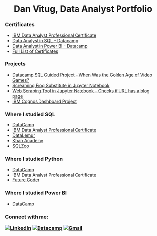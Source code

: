 <h1 align="center">Dan Vitug, Data Analyst Portfolio</h1>

  
### Certificates
* [IBM Data Analyst Professional Certificate](https://github.com/DanVitug/Data-Analyst-Portfolio/blob/main/Certificates/IBM%20Data%20Analyst%20Professional%20Certificate.pdf)
* [Data Analyst in SQL - Datacamp](https://github.com/DanVitug/Data-Analyst-Portfolio/blob/main/Certificates/Data%20Analyst%20in%20SQL.pdf)
* [Data Analyst in Power BI - Datacamp]([https://github.com/DanVitug/Data-Analyst-Portfolio/blob/main/Certificates/Data%20Analyst%20in%20SQL.pdf](https://github.com/DanVitug/Data-Analyst-Portfolio/blob/main/Certificates/Data%20Analyst%20in%20Power%20BI.pdf))
* [Full List of Certificates](https://github.com/DanVitug/Data-Analyst-Portfolio/tree/main/Certificates)

### Projects
* [Datacamp SQL Guided Project - When Was the Golden Age of Video Games?](https://github.com/DanVitug/Data-Analyst-Portfolio/blob/main/SQL%20Projects/When%20Was%20the%20Golden%20Age%20of%20Video%20Games.ipynb)
* [Screaming Frog Substitute in Jupyter Notebook](https://github.com/DanVitug/Data-Analyst-Portfolio/blob/main/Python%20Projects/Screaming_Frog_Substitute.ipynb)
* [Web Scraping Tool in Jupyter Notebook - Checks if URL has a blog page](https://github.com/DanVitug/Data-Analyst-Portfolio/blob/main/Python%20Projects/Check%20if%20a%20URL%20has%20blog.ipynb)
* [IBM Cognos Dashboard Project](https://jp-tok.dataplatform.cloud.ibm.com/dashboards/49a22221-4d6f-4609-ae56-04140fbf4361/view/7b1ddc2b1ebf29d117e9b1e407cb2b007433245ab3bbd20b81857b495b322097a8681b95c8281e5fdf160c36a6ba160acf)


### Where I studied SQL
* [DataCamp](https://www.datacamp.com/portfolio/DanielVitug)
* [IBM Data Analyst Professional Certificate](https://github.com/DanVitug/Data-Analyst-Portfolio/blob/main/Certificates/IBM%20Data%20Analyst%20Professional%20Certificate.pdf)
* [DataLemur](https://datalemur.com/)
* [Khan Academy](https://www.khanacademy.org/computing/computer-programming/sql)
* [SQLZoo](https://sqlzoo.net/wiki/SQL_Tutorial)

### Where I studied Python
* [DataCamp](https://www.datacamp.com/portfolio/DanielVitug)
* [IBM Data Analyst Professional Certificate](https://github.com/DanVitug/Data-Analyst-Portfolio/blob/main/Certificates/IBM%20Data%20Analyst%20Professional%20Certificate.pdf)
* [Future Coder](https://futurecoder.io/)

### Where I studied Power BI
* [DataCamp](https://www.datacamp.com/portfolio/DanielVitug)

<h3 align="left">Connect with me:

[![LinkedIn](https://img.shields.io/badge/LinkedIn-%230077B5.svg?logo=linkedin&logoColor=white)](https://linkedin.com/in/DanielVitug) 
[![Datacamp](https://img.shields.io/badge/Datacamp-05192D?style=for-the-badge&logo=datacamp&logoColor=03E860)](https://www.datacamp.com/portfolio/DanielVitug)
[![Gmail](https://img.shields.io/badge/DanielDay.Vitug@gmail.com-D14836?style=for-the-badge&logo=gmail&logoColor=white)](mailto:DanielDay.Vitug@gmail.com)
